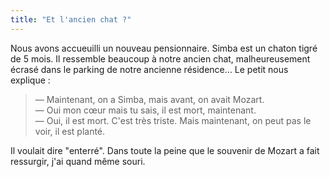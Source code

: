 ```yaml
---
title: "Et l'ancien chat ?"
---
```


Nous avons accueuilli un nouveau pensionnaire. Simba est un chaton tigré de 5
mois. Il ressemble beaucoup à notre ancien chat, malheureusement écrasé dans le
parking de notre ancienne résidence… Le petit nous explique :

<!-- more -->

> — Maintenant, on a Simba, mais avant, on avait Mozart.  
> — Oui mon cœur mais tu sais, il est mort, maintenant.  
> — Oui, il est mort. C'est très triste. Mais maintenant, on peut pas le voir,
> il est planté.

Il voulait dire "enterré". Dans toute la peine que le souvenir de Mozart a fait
ressurgir, j'ai quand même souri.
